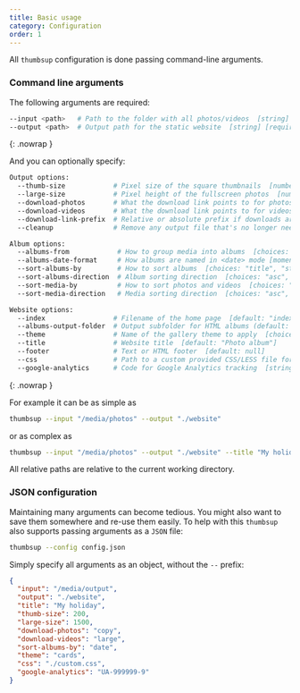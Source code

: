 ```yaml
---
title: Basic usage
category: Configuration
order: 1
---
```


All `thumbsup` configuration is done passing command-line arguments.

### Command line arguments

The following arguments are required:

```bash
--input <path>   # Path to the folder with all photos/videos  [string] [required]
--output <path>  # Output path for the static website  [string] [required]
```
{: .nowrap }

And you can optionally specify:

```bash
Output options:
  --thumb-size            # Pixel size of the square thumbnails  [number] [default: 120]
  --large-size            # Pixel height of the fullscreen photos  [number] [default: 1000]
  --download-photos       # What the download link points to for photos  [large,copy,symlink,link] [default: large]
  --download-videos       # What the download link points to for videos  [large,copy,symlink,link] [default: large]
  --download-link-prefix  # Relative or absolute prefix if downloads are set to "link"  [string]
  --cleanup               # Remove any output file that's no longer needed  [boolean] [default: false]

Album options:
  --albums-from            # How to group media into albums  [choices: "folders", "date"] [default: "folders"]
  --albums-date-format     # How albums are named in <date> mode [moment.js pattern]  [default: "YYYY-MM"]
  --sort-albums-by         # How to sort albums  [choices: "title", "start-date", "end-date"] [default: "start-date"]
  --sort-albums-direction  # Album sorting direction  [choices: "asc", "desc"] [default: "asc"]
  --sort-media-by          # How to sort photos and videos  [choices: "filename", "date"] [default: "date"]
  --sort-media-direction   # Media sorting direction  [choices: "asc", "desc"] [default: "asc"]

Website options:
  --index                 # Filename of the home page  [default: "index.html"]
  --albums-output-folder  # Output subfolder for HTML albums (default: website root)  [default: "."]
  --theme                 # Name of the gallery theme to apply  [choices: "classic", "cards", "mosaic"] [default: "classic"]
  --title                 # Website title  [default: "Photo album"]
  --footer                # Text or HTML footer  [default: null]
  --css                   # Path to a custom provided CSS/LESS file for styling  [string]
  --google-analytics      # Code for Google Analytics tracking  [string]
```
{: .nowrap }

For example it can be as simple as

```bash
thumbsup --input "/media/photos" --output "./website"
```

or as complex as

```bash
thumbsup --input "/media/photos" --output "./website" --title "My holidays" --thumb-size 200 --large-size 1500 --original-photos true --original-videos false --albums-from date --albums-date-format 'YYYY/MMM' --sort-albums-by date --theme cards --css "./custom.css" --google-analytics "UA-999999-9"
```

All relative paths are relative to the current working directory.

### JSON configuration

Maintaining many arguments can become tedious.
You might also want to save them somewhere and re-use them easily.
To help with this `thumbsup` also supports passing arguments as a `JSON` file:

```bash
thumbsup --config config.json
```

Simply specify all arguments as an object, without the `--` prefix:

```json
{
  "input": "/media/output",
  "output": "./website",
  "title": "My holiday",
  "thumb-size": 200,
  "large-size": 1500,
  "download-photos": "copy",
  "download-videos": "large",
  "sort-albums-by": "date",
  "theme": "cards",
  "css": "./custom.css",
  "google-analytics": "UA-999999-9"
}
```
